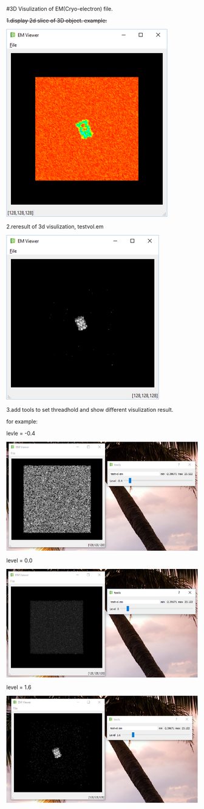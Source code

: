 #3D Visulization of EM(Cryo-electron) file.

~~1.display 2d slice of 3D object. example:~~  

~~![Alt Text](images/layout.png)~~

2.reresult of 3d visulization, testvol.em  

![Alt Text](images/result.png)

3.add tools to set threadhold and show different visulization result.

for example:

levle = -0.4

![Alt Text](images/result_1.png)

level = 0.0

![Alt Text](images/result_2.png)

level = 1.6

![Alt Text](images/result_3.png)


